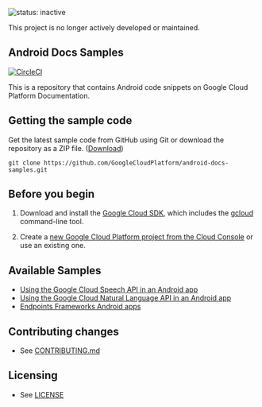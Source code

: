 ![status: inactive](https://img.shields.io/badge/status-inactive-red.svg)

This project is no longer actively developed or maintained.

## Android Docs Samples

[![CircleCI](https://circleci.com/gh/GoogleCloudPlatform/android-docs-samples.svg?style=svg)](https://circleci.com/gh/GoogleCloudPlatform/android-docs-samples)

This is a repository that contains Android code snippets on Google Cloud
Platform Documentation.

## Getting the sample code

Get the latest sample code from GitHub using Git or download the repository as a ZIP file.
([Download](https://github.com/GoogleCloudPlatform/android-docs-samples/archive/master.zip))

    git clone https://github.com/GoogleCloudPlatform/android-docs-samples.git

## Before you begin

1.  Download and install the [Google Cloud SDK](https://cloud.google.com/sdk/docs/),
    which includes the [gcloud](https://cloud.google.com/sdk/gcloud/) command-line tool.

1.  Create a [new Google Cloud Platform project from the Cloud Console](https://console.cloud.google.com/project)
    or use an existing one.

## Available Samples

*  [Using the Google Cloud Speech API in an Android app](speech/Speech)
*  [Using the Google Cloud Natural Language API in an Android app](nl/Language)
*  [Endpoints Frameworks Android apps](endpoints-frameworks)

## Contributing changes

* See [CONTRIBUTING.md](CONTRIBUTING.md)

## Licensing

* See [LICENSE](LICENSE)
